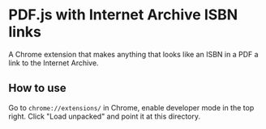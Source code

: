 # PDF.js with Internet Archive ISBN links

A Chrome extension that makes anything that looks like an ISBN in a PDF a link to the Internet Archive.

## How to use

Go to `chrome://extensions/` in Chrome, enable developer mode in the top right. Click "Load unpacked" and point it at this directory.
